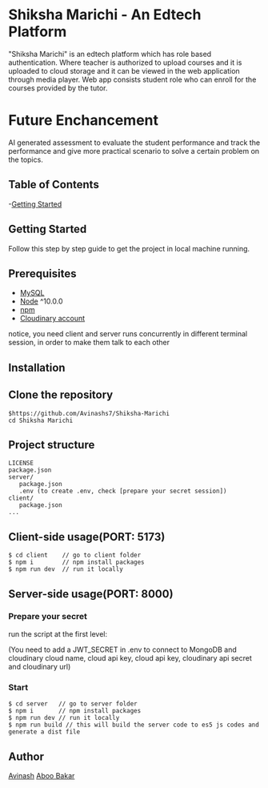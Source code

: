# Shiksha Marichi - An Edtech Platform
"Shiksha Marichi" is an edtech platform which has role based authentication. Where teacher is authorized to upload courses and it is uploaded to cloud storage and it can be viewed in the web application through media player. Web app consists student role who can enroll for the courses provided by the tutor. 


# Future Enchancement 
AI generated assessment to evaluate the student performance and track the performance and give more practical scenario to solve a certain problem on the topics.

## Table of Contents
-[Getting Started](#getting-started)

## Getting Started

Follow this step by step guide to get the project in local machine running.

## Prerequisites
- [MySQL](https://dev.mysql.com/downloads/installer/)
- [Node](https://nodejs.org/en/download/) ^10.0.0
- [npm](https://nodejs.org/en/download/package-manager/)
- [Cloudinary account](https://cloudinary.com/)

notice, you need client and server runs concurrently in different terminal session, in order to make them talk to each other

## Installation

## Clone the repository

```terminal 
$https://github.com/Avinashs7/Shiksha-Marichi
cd Shiksha Marichi
```

## Project structure
```terminal
LICENSE
package.json
server/
   package.json
   .env (to create .env, check [prepare your secret session])
client/
   package.json
...
```



## Client-side usage(PORT: 5173)
```terminal
$ cd client    // go to client folder
$ npm i        // npm install packages
$ npm run dev  // run it locally
```

## Server-side usage(PORT: 8000)

### Prepare your secret

run the script at the first level:

(You need to add a JWT_SECRET in .env to connect to MongoDB and cloudinary cloud name, cloud api key, cloud api key, cloudinary api secret and cloudinary url)

### Start

```terminal
$ cd server   // go to server folder
$ npm i       // npm install packages
$ npm run dev // run it locally
$ npm run build // this will build the server code to es5 js codes and generate a dist file
```

## Author
[Avinash](https://www.linkedin.com/in/avinash-s007/)
[Aboo Bakar]()

